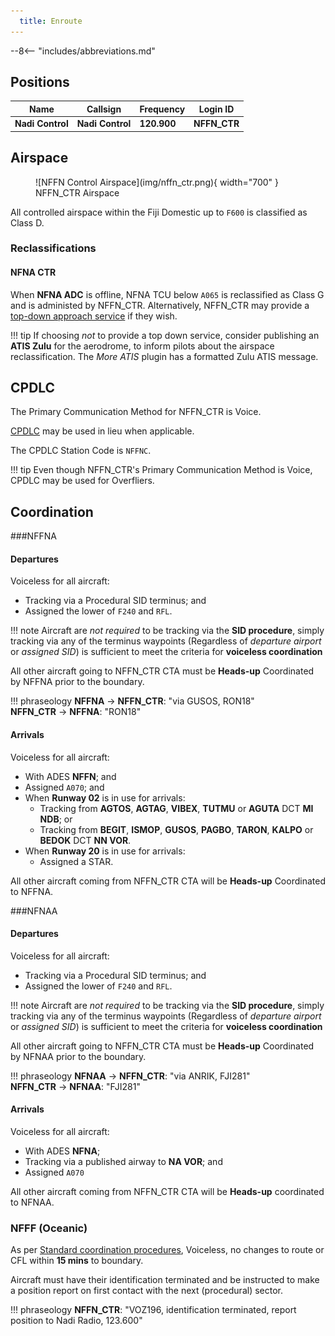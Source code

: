 ```yaml
---
  title: Enroute
---
```


--8<-- "includes/abbreviations.md"

## Positions

| Name | Callsign | Frequency | Login ID |
| ---- | -------- | --------- | -------- |
| **Nadi Control** | **Nadi Control** | **120.900** | **NFFN_CTR** |

## Airspace
<figure markdown>
![NFFN Control Airspace](img/nffn_ctr.png){ width="700" }
  <figcaption>NFFN_CTR Airspace</figcaption>
</figure>

All controlled airspace within the Fiji Domestic up to `F600` is classified as Class D.

### Reclassifications
#### NFNA CTR
When **NFNA ADC** is offline, NFNA TCU below `A065` is reclassified as Class G and is administed by NFFN_CTR. Alternatively, NFFN_CTR may provide a [top-down approach service](../Nausori/TCU) if they wish.

!!! tip
    If choosing *not* to provide a top down service, consider publishing an **ATIS Zulu** for the aerodrome, to inform pilots about the airspace reclassification. The *More ATIS* plugin has a formatted Zulu ATIS message.
<!--	
## Extending
-->
## CPDLC
The Primary Communication Method for NFFN_CTR is Voice.

[CPDLC](../../../client/cpdlc) may be used in lieu when applicable.

The CPDLC Station Code is `NFFNC`.

!!! tip
    Even though NFFN_CTR's Primary Communication Method is Voice, CPDLC may be used for Overfliers.
	
<!---## Sector Responsibilities
## Runway Modes

## Surveillance Coverage

## STAR Clearances

## STAR Clearance Expectation
--->
## Coordination
###NFFNA
#### Departures
Voiceless for all aircraft:

- Tracking via a Procedural SID terminus; and
- Assigned the lower of `F240` and `RFL`.

!!! note
    Aircraft are *not required* to be tracking via the **SID procedure**, simply tracking via any of the terminus waypoints (Regardless of *departure airport* or *assigned SID*) is sufficient to meet the criteria for **voiceless coordination**

All other aircraft going to NFFN_CTR CTA must be **Heads-up** Coordinated by NFFNA prior to the boundary.

!!! phraseology
    <span class="hotline">**NFFNA** -> **NFFN_CTR**</span>: "via GUSOS, RON18"  
    <span class="hotline">**NFFN_CTR** -> **NFFNA**</span>: "RON18"  

#### Arrivals
Voiceless for all aircraft:

- With ADES **NFFN**; and
- Assigned `A070`; and
- When **Runway 02** is in use for arrivals:
	- Tracking from **AGTOS**, **AGTAG**, **VIBEX**, **TUTMU** or **AGUTA** DCT **MI NDB**; or
	- Tracking from **BEGIT**, **ISMOP**, **GUSOS**, **PAGBO**, **TARON**, **KALPO** or **BEDOK** DCT **NN VOR**.
- When **Runway 20** is in use for arrivals:
	- Assigned a STAR.

All other aircraft coming from NFFN_CTR CTA will be **Heads-up** Coordinated to NFFNA.

###NFNAA
#### Departures
Voiceless for all aircraft:

- Tracking via a Procedural SID terminus; and
- Assigned the lower of `F240` and `RFL`.

!!! note
    Aircraft are *not required* to be tracking via the **SID procedure**, simply tracking via any of the terminus waypoints (Regardless of *departure airport* or *assigned SID*) is sufficient to meet the criteria for **voiceless coordination**

All other aircraft going to NFFN_CTR CTA must be **Heads-up** Coordinated by NFNAA prior to the boundary.

!!! phraseology
    <span class="hotline">**NFNAA** -> **NFFN_CTR**</span>: "via ANRIK, FJI281"  
    <span class="hotline">**NFFN_CTR** -> **NFNAA**</span>: "FJI281"  

#### Arrivals
Voiceless for all aircraft:

- With ADES **NFNA**;
- Tracking via a published airway to **NA VOR**; and
- Assigned `A070`

All other aircraft coming from NFFN_CTR CTA will be **Heads-up** coordinated to NFNAA.

### NFFF (Oceanic)
As per [Standard coordination procedures](../../../controller-skills/coordination/#pacific-units), Voiceless, no changes to route or CFL within **15 mins** to boundary.

Aircraft must have their identification terminated and be instructed to make a position report on first contact with the next (procedural) sector.

!!! phraseology
    **NFFN_CTR**: "VOZ196, identification terminated, report position to Nadi Radio, 123.600"

<!---## Charts--->